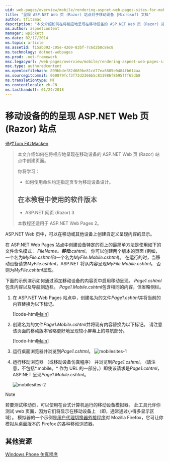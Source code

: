 ```yaml
---
uid: web-pages/overview/mobile/rendering-aspnet-web-pages-sites-for-mobile-devices
title: "呈现 ASP.NET Web 页 (Razor) 站点对于移动设备 |Microsoft 文档"
author: tfitzmac
description: "本文介绍如何在将相应地呈现在移动设备的 ASP.NET Web 页 (Razor) 站点中创建页面。 你将了解： 你如何..."
ms.author: aspnetcontent
manager: wpickett
ms.date: 02/17/2014
ms.topic: article
ms.assetid: f15ab392-c05e-4269-83bf-7c6d2b8c8ec8
ms.technology: dotnet-webpages
ms.prod: .net-framework
msc.legacyurl: /web-pages/overview/mobile/rendering-aspnet-web-pages-sites-for-mobile-devices
msc.type: authoredcontent
ms.openlocfilehash: 899bbdef82d689be81cd77ea6805e0484fb614aa
ms.sourcegitcommit: 060879fcf3f73d2366b5c811986f8695fff65db8
ms.translationtype: MT
ms.contentlocale: zh-CN
ms.lasthandoff: 01/24/2018
---
```

<a name="rendering-aspnet-web-pages-razor-sites-for-mobile-devices"></a>移动设备的的呈现 ASP.NET Web 页 (Razor) 站点
====================
通过[Tom FitzMacken](https://github.com/tfitzmac)

> 本文介绍如何在将相应地呈现在移动设备的 ASP.NET Web 页 (Razor) 站点中创建页面。
> 
> 你将学习：
> 
> - 如何使用命名约定指定页专为移动设备设计。
>   
> 
> ## <a name="software-versions-used-in-the-tutorial"></a>在本教程中使用的软件版本
> 
> 
> - ASP.NET 网页 (Razor) 3
>   
> 
> 本教程还适用于 ASP.NET Web Pages 2。


ASP.NET Web 页中，可以在移动或其他设备上创建自定义呈现内容的显示。

在 ASP.NET Web Pages 站点中创建设备特定的页上的最简单方法是使用如下的文件命名模式： *FileName。**移动**.cshtml*。 你可以创建两个版本的页面 (例如，一个名为*MyFile.cshtml*和一个名为*MyFile.Mobile.cshtml*)。 在运行的时，当移动设备请求*MyFile.cshtml*，ASP.NET 将从内容呈现*MyFile.Mobile.cshtml*。 否则为*MyFile.cshtml*呈现。

下面的示例演示如何通过添加移动设备的内容页中启用移动呈现。 *Page1.cshtml*包含内容以及导航侧边栏。 *Page1.Mobile.cshtml*包含相同的内容，但省略侧栏。

1. 在 ASP.NET Web Pages 站点中，创建名为的文件*Page1.cshtml*并将当前的内容替换为以下标记。

    [!code-html[Main](rendering-aspnet-web-pages-sites-for-mobile-devices/samples/sample1.html)]
2. 创建名为的文件*Page1.Mobile.cshtml*并将现有内容替换为以下标记。 请注意该页面的移动版本省略更好地呈现较小屏幕上的导航部分。

    [!code-html[Main](rendering-aspnet-web-pages-sites-for-mobile-devices/samples/sample2.html)]
3. 运行桌面浏览器并浏览到*Page1.cshtml*。 ![mobilesites-1](rendering-aspnet-web-pages-sites-for-mobile-devices/_static/image1.png)
4. 运行移动浏览器 （或移动设备仿真程序） 并浏览到*Page1.cshtml*。 (请注意，不包括*.mobile。* 作为 URL 的一部分。）即使该请求是*Page1.cshtml*，ASP.NET 呈现*Page1.Mobile.cshtml*。

    ![mobilesites-2](rendering-aspnet-web-pages-sites-for-mobile-devices/_static/image2.png)

> [!NOTE]
> 若要测试移动页，可以使用在台式计算机运行的移动设备模拟器。 此工具允许你测试 web 页面，因为它们将显示在移动设备上 （即，通常通过小得多显示区域）。 模拟器的一个示例是[用户代理切换器外接程序](http://addons.mozilla.org/firefox/addon/user-agent-switcher/)对 Mozilla Firefox，它可让你模拟从桌面版本的 Firefox 的各种移动浏览器。


<a id="Additional_Resources"></a>
## <a name="additional-resources"></a>其他资源


[Windows Phone 仿真程序](https://msdn.microsoft.com/library/ff402563(v=VS.92).aspx)
